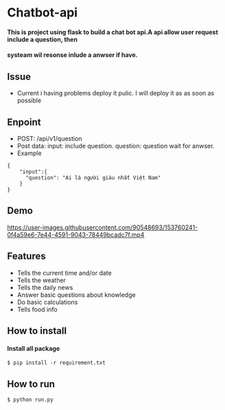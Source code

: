 # Chatbot-api

#### This is project using flask to build a chat bot api.A api allow user request include a question, then
#### systeam wil resonse inlude a anwser if have. 

## Issue
- Current i having problems deploy it pulic. I will deploy it as as soon as possible

## Enpoint
- POST: /api/v1/question 
- Post data:
  input: include question.
  question: question wait for anwser.
- Example
```
{
    "input":{
      "question": "Ai là người giàu nhất Việt Nam"
    }
}
```

## Demo 
https://user-images.githubusercontent.com/90548693/153760241-0f4a59e6-7e44-4591-9043-78449bcadc7f.mp4




## Features
- Tells the current time and/or date
- Tells the weather
- Tells the daily news 
- Answer basic questions about knowledge
- Do basic calculations
- Tells food info

## How to install 


#### Install all package 
```
$ pip install -r requirement.txt
```



## How to run
```
$ python run.py 
```
